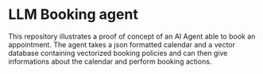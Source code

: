 # LLM Booking agent

This repository illustrates a proof of concept of an AI Agent able to book an
appointment. The agent takes a json formatted calendar and a vector database
containing vectorized booking policies and can then give informations about
the calendar and perform booking actions.
